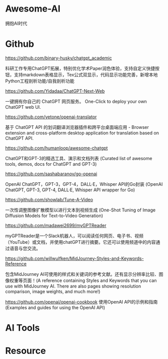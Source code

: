 # Awesome-AI
拥抱AI时代

# Github

https://github.com/binary-husky/chatgpt_academic

科研工作专用ChatGPT拓展，特别优化学术Paper润色体验，支持自定义快捷按钮，支持markdown表格显示，Tex公式双显示，代码显示功能完善，新增本地Python工程剖析功能/自我剖析功能


https://github.com/Yidadaa/ChatGPT-Next-Web

一键拥有你自己的 ChatGPT 网页服务。 One-Click to deploy your own ChatGPT web UI.


https://github.com/yetone/openai-translator

基于 ChatGPT API 的划词翻译浏览器插件和跨平台桌面端应用 - Browser extension and cross-platform desktop application for translation based on ChatGPT API.


https://github.com/humanloop/awesome-chatgpt

ChatGPT和GPT-3的精选工具、演示和文档列表 (Curated list of awesome tools, demos, docs for ChatGPT and GPT-3)


https://github.com/sashabaranov/go-openai

OpenAI ChatGPT，GPT-3，GPT-4，DALL·E，Whisper API的Go封装 (OpenAI ChatGPT, GPT-3, GPT-4, DALL·E, Whisper API wrapper for Go)


https://github.com/showlab/Tune-A-Video

一次性调整图像扩散模型以进行文本到视频生成 (One-Shot Tuning of Image Diffusion Models for Text-to-Video Generation)


https://github.com/madawei2699/myGPTReader

myGPTReader是一个Slack机器人，可以阅读任何网页、电子书、视频（YouTube）或文档，并使用chatGPT进行摘要。它还可以使用频道中的内容通过语音与您交流。


https://github.com/willwulfken/MidJourney-Styles-and-Keywords-Reference

包含MidJourney AI可使用的样式和关键词的参考文献。还有显示分辨率比较、图像权重等页面！(A reference containing Styles and Keywords that you can use with MidJourney AI. There are also pages showing resolution comparison, image weights, and much more!)

https://github.com/openai/openai-cookbook
使用OpenAI API的示例和指南(Examples and guides for using the OpenAI API)

# AI Tools


# Resource
